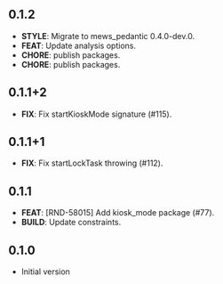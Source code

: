 ## 0.1.2

 - **STYLE**: Migrate to mews_pedantic 0.4.0-dev.0.
 - **FEAT**: Update analysis options.
 - **CHORE**: publish packages.
 - **CHORE**: publish packages.

## 0.1.1+2

 - **FIX**: Fix startKioskMode signature (#115).

## 0.1.1+1

 - **FIX**: Fix startLockTask throwing (#112).

## 0.1.1

 - **FEAT**: [RND-58015] Add kiosk_mode package (#77).
 - **BUILD**: Update constraints.

## 0.1.0

- Initial version
